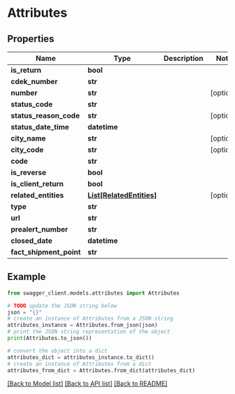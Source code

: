 # Attributes


## Properties

Name | Type | Description | Notes
------------ | ------------- | ------------- | -------------
**is_return** | **bool** |  | 
**cdek_number** | **str** |  | 
**number** | **str** |  | [optional] 
**status_code** | **str** |  | 
**status_reason_code** | **str** |  | [optional] 
**status_date_time** | **datetime** |  | 
**city_name** | **str** |  | [optional] 
**city_code** | **str** |  | [optional] 
**code** | **str** |  | 
**is_reverse** | **bool** |  | 
**is_client_return** | **bool** |  | 
**related_entities** | [**List[RelatedEntities]**](RelatedEntities.md) |  | [optional] 
**type** | **str** |  | 
**url** | **str** |  | 
**prealert_number** | **str** |  | 
**closed_date** | **datetime** |  | 
**fact_shipment_point** | **str** |  | 

## Example

```python
from swagger_client.models.attributes import Attributes

# TODO update the JSON string below
json = "{}"
# create an instance of Attributes from a JSON string
attributes_instance = Attributes.from_json(json)
# print the JSON string representation of the object
print(Attributes.to_json())

# convert the object into a dict
attributes_dict = attributes_instance.to_dict()
# create an instance of Attributes from a dict
attributes_from_dict = Attributes.from_dict(attributes_dict)
```
[[Back to Model list]](../README.md#documentation-for-models) [[Back to API list]](../README.md#documentation-for-api-endpoints) [[Back to README]](../README.md)


